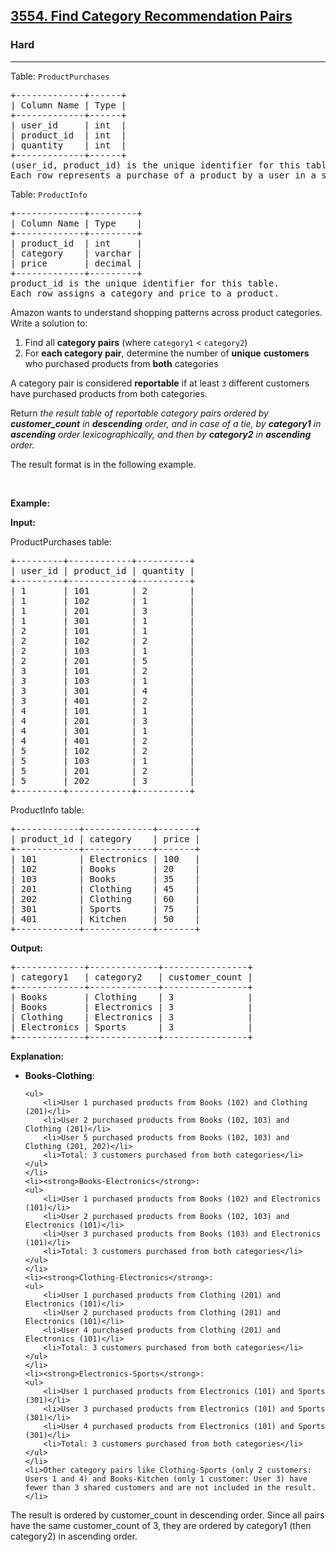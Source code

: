 <h2><a href="https://leetcode.com/problems/find-category-recommendation-pairs">3554. Find Category Recommendation Pairs</a></h2><h3>Hard</h3><hr><p>Table: <code>ProductPurchases</code></p>

<pre>
+-------------+------+
| Column Name | Type | 
+-------------+------+
| user_id     | int  |
| product_id  | int  |
| quantity    | int  |
+-------------+------+
(user_id, product_id) is the unique identifier for this table. 
Each row represents a purchase of a product by a user in a specific quantity.
</pre>

<p>Table: <code>ProductInfo</code></p>

<pre>
+-------------+---------+
| Column Name | Type    | 
+-------------+---------+
| product_id  | int     |
| category    | varchar |
| price       | decimal |
+-------------+---------+
product_id is the unique identifier for this table.
Each row assigns a category and price to a product.
</pre>

<p>Amazon wants to understand shopping patterns across product categories. Write a solution to:</p>

<ol>
	<li>Find all <strong>category pairs</strong> (where <code>category1</code> &lt; <code>category2</code>)</li>
	<li>For <strong>each category pair</strong>, determine the number of <strong>unique</strong> <strong>customers</strong> who purchased products from <strong>both</strong> categories</li>
</ol>

<p>A category pair is considered <strong>reportable</strong> if at least <code>3</code> different customers have purchased products from both categories.</p>

<p>Return <em>the result table of reportable category pairs ordered by <strong>customer_count</strong> in <strong>descending</strong> order, and in case of a tie, by <strong>category1</strong> in <strong>ascending</strong> order lexicographically, and then by <strong>category2</strong> in <strong>ascending</strong> order.</em></p>

<p>The result format is in the following example.</p>

<p>&nbsp;</p>
<p><strong class="example">Example:</strong></p>

<div class="example-block">
<p><strong>Input:</strong></p>

<p>ProductPurchases table:</p>

<pre class="example-io">
+---------+------------+----------+
| user_id | product_id | quantity |
+---------+------------+----------+
| 1       | 101        | 2        |
| 1       | 102        | 1        |
| 1       | 201        | 3        |
| 1       | 301        | 1        |
| 2       | 101        | 1        |
| 2       | 102        | 2        |
| 2       | 103        | 1        |
| 2       | 201        | 5        |
| 3       | 101        | 2        |
| 3       | 103        | 1        |
| 3       | 301        | 4        |
| 3       | 401        | 2        |
| 4       | 101        | 1        |
| 4       | 201        | 3        |
| 4       | 301        | 1        |
| 4       | 401        | 2        |
| 5       | 102        | 2        |
| 5       | 103        | 1        |
| 5       | 201        | 2        |
| 5       | 202        | 3        |
+---------+------------+----------+
</pre>

<p>ProductInfo table:</p>

<pre class="example-io">
+------------+-------------+-------+
| product_id | category    | price |
+------------+-------------+-------+
| 101        | Electronics | 100   |
| 102        | Books       | 20    |
| 103        | Books       | 35    |
| 201        | Clothing    | 45    |
| 202        | Clothing    | 60    |
| 301        | Sports      | 75    |
| 401        | Kitchen     | 50    |
+------------+-------------+-------+
</pre>

<p><strong>Output:</strong></p>

<pre class="example-io">
+-------------+-------------+----------------+
| category1   | category2   | customer_count |
+-------------+-------------+----------------+
| Books       | Clothing    | 3              |
| Books       | Electronics | 3              |
| Clothing    | Electronics | 3              |
| Electronics | Sports      | 3              |
+-------------+-------------+----------------+
</pre>

<p><strong>Explanation:</strong></p>

<ul>
	<li><strong>Books-Clothing</strong>:

	<ul>
		<li>User 1 purchased products from Books (102) and Clothing (201)</li>
		<li>User 2 purchased products from Books (102, 103) and Clothing (201)</li>
		<li>User 5 purchased products from Books (102, 103) and Clothing (201, 202)</li>
		<li>Total: 3 customers purchased from both categories</li>
	</ul>
	</li>
	<li><strong>Books-Electronics</strong>:
	<ul>
		<li>User 1 purchased products from Books (102) and Electronics (101)</li>
		<li>User 2 purchased products from Books (102, 103) and Electronics (101)</li>
		<li>User 3 purchased products from Books (103) and Electronics (101)</li>
		<li>Total: 3 customers purchased from both categories</li>
	</ul>
	</li>
	<li><strong>Clothing-Electronics</strong>:
	<ul>
		<li>User 1 purchased products from Clothing (201) and Electronics (101)</li>
		<li>User 2 purchased products from Clothing (201) and Electronics (101)</li>
		<li>User 4 purchased products from Clothing (201) and Electronics (101)</li>
		<li>Total: 3 customers purchased from both categories</li>
	</ul>
	</li>
	<li><strong>Electronics-Sports</strong>:
	<ul>
		<li>User 1 purchased products from Electronics (101) and Sports (301)</li>
		<li>User 3 purchased products from Electronics (101) and Sports (301)</li>
		<li>User 4 purchased products from Electronics (101) and Sports (301)</li>
		<li>Total: 3 customers purchased from both categories</li>
	</ul>
	</li>
	<li>Other category pairs like Clothing-Sports (only 2 customers: Users 1 and 4) and Books-Kitchen (only 1 customer: User 3) have fewer than 3 shared customers and are not included in the result.</li>
</ul>

<p>The result is ordered by customer_count in descending order. Since all pairs have the same customer_count of 3, they are ordered by category1 (then category2) in ascending order.</p>
</div>
